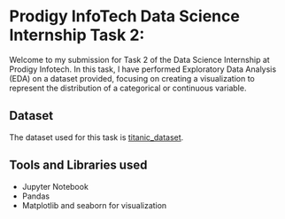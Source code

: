# Prodigy InfoTech Data Science Internship Task 2:
Welcome to my submission for Task 2 of the Data Science Internship at Prodigy Infotech. In this task, I have performed Exploratory Data Analysis (EDA) on a dataset provided, focusing on creating a visualization to represent the distribution of a categorical or continuous variable.

## Dataset
The dataset used for this task is <a href="https://github.com/Nishita-Gupta/PRODIGY_DS_02/blob/main/test.csv">titanic_dataset</a>. 

## Tools and Libraries used
- Jupyter Notebook
- Pandas
- Matplotlib and seaborn for visualization
